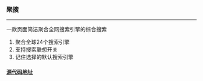 ### 聚搜
---
一款页面简洁聚合全网搜索引擎的综合搜索
1. 聚合全球24个搜索引擎
2. 支持搜索联想开关
3. 记住选择的默认搜索引擎 


#### [源代码地址](https://github.com/yitd/juso.vip)
